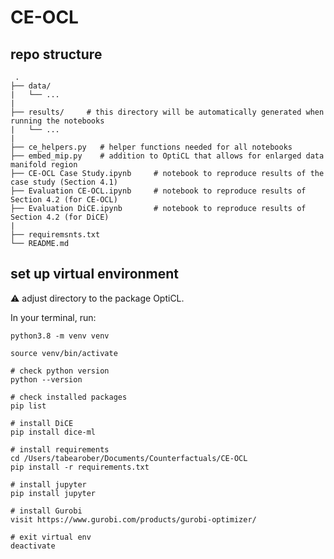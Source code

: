 # CE-OCL
 
 
 
 ## repo structure
     .
    ├── data/         
    |   └── ...
    |
    ├── results/     # this directory will be automatically generated when running the notebooks
    |   └── ...
    |
    ├── ce_helpers.py   # helper functions needed for all notebooks
    ├── embed_mip.py    # addition to OptiCL that allows for enlarged data manifold region
    ├── CE-OCL Case Study.ipynb     # notebook to reproduce results of the case study (Section 4.1)
    ├── Evaluation CE-OCL.ipynb     # notebook to reproduce results of Section 4.2 (for CE-OCL)
    ├── Evaluation DiCE.ipynb       # notebook to reproduce results of Section 4.2 (for DiCE)
    |   
    ├── requiremsnts.txt
    └── README.md


## set up virtual environment

:warning: adjust directory to the package OptiCL.

In your terminal, run: 

```
python3.8 -m venv venv

source venv/bin/activate

# check python version
python --version

# check installed packages
pip list

# install DiCE
pip install dice-ml

# install requirements
cd /Users/tabearober/Documents/Counterfactuals/CE-OCL
pip install -r requirements.txt

# install jupyter
pip install jupyter

# install Gurobi
visit https://www.gurobi.com/products/gurobi-optimizer/

# exit virtual env
deactivate
```
